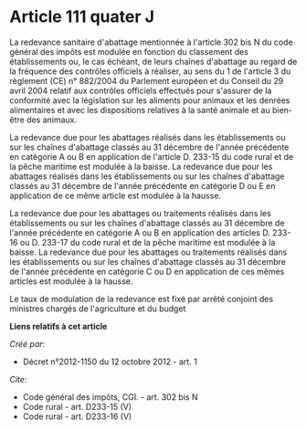 # Article 111 quater J

La redevance sanitaire d'abattage mentionnée à l'article 302 bis N du code général des impôts est modulée en fonction du
classement des établissements ou, le cas échéant, de leurs chaînes d'abattage au regard de la fréquence des contrôles
officiels à réaliser, au sens du 1 de l'article 3 du règlement (CE) n° 882/2004 du Parlement européen et du Conseil du 29
avril 2004 relatif aux contrôles officiels effectués pour s'assurer de la conformité avec la législation sur les aliments
pour animaux et les denrées alimentaires et avec les dispositions relatives à la santé animale et au bien-être des animaux. 

La redevance due pour les abattages réalisés dans les établissements ou sur les chaînes d'abattage classés au 31 décembre de
l'année précédente en catégorie A ou B en application de l'article D. 233-15 du code rural et de la pêche maritime est
modulée à la baisse. La redevance due pour les abattages réalisés dans les établissements ou sur les chaînes d'abattage
classés au 31 décembre de l'année précédente en catégorie D ou E en application de ce même article est modulée à la hausse. 

La redevance due pour les abattages ou traitements réalisés dans les établissements ou sur les chaînes d'abattage classés au
31 décembre de l'année précédente en catégorie A ou B en application des articles D. 233-16 ou D. 233-17 du code rural et de
la pêche maritime est modulée à la baisse. La redevance due pour les abattages ou traitements réalisés dans les
établissements ou sur les chaînes d'abattage classés au 31 décembre de l'année précédente en catégorie C ou D en application
de ces mêmes articles est modulée à la hausse. 

Le taux de modulation de la redevance est fixé par arrêté conjoint des ministres chargés de l'agriculture et du budget

**Liens relatifs à cet article**

_Créé par_:

  - Décret n°2012-1150 du 12 octobre 2012 - art. 1

_Cite_:

  - Code général des impôts, CGI. - art. 302 bis N
  - Code rural - art. D233-15 (V)
  - Code rural - art. D233-16 (V)
